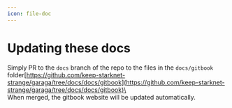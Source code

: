 ```yaml
---
icon: file-doc
---
```


# Updating these docs

Simply PR to the `docs` branch of the repo to the files in the `docs/gitbook` folder[https://github.com/keep-starknet-strange/garaga/tree/docs/docs/gitbook](https://github.com/keep-starknet-strange/garaga/tree/docs/docs/gitbook)\
\
When merged, the gitbook website will be updated automatically.&#x20;
